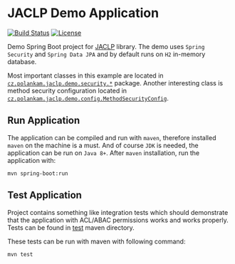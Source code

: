 # JACLP Demo Application

[![Build Status](https://github.com/Neloop/jaclp-demo/workflows/CI/badge.svg)](https://github.com/Neloop/jaclp-demo/actions)
[![License](http://img.shields.io/:license-mit-blue.svg)](https://github.com/Neloop/jaclp-demo/blob/master/LICENSE)

Demo Spring Boot project for [JACLP](https://github.com/Neloop/jaclp) library. The demo uses `Spring Security` and 
`Spring Data JPA` and by default runs on `H2` in-memory database.

Most important classes in this example are located in 
[`cz.polankam.jaclp.demo.security.*`](https://github.com/Neloop/jaclp-demo/tree/master/src/main/java/cz/polankam/jaclp/demo/security) 
package. Another interesting class is method security configuration located in 
[`cz.polankam.jaclp.demo.config.MethodSecurityConfig`](https://github.com/Neloop/jaclp-demo/blob/master/src/main/java/cz/polankam/jaclp/demo/config/MethodSecurityConfig.java).

## Run Application

The application can be compiled and run with `maven`, therefore installed 
`maven` on the machine is a must. And of course `JDK` is needed, the application 
can be run on `Java 8+`. After `maven` installation, run the application with:

```
mvn spring-boot:run
```

## Test Application

Project contains something like integration tests which should demonstrate that
the application with ACL/ABAC permissions works and works properly. Tests can be
found in [test](https://github.com/Neloop/jaclp-demo/tree/master/src/test/java/cz/polankam/jaclp/demo/test_integration)
maven directory.

These tests can be run with maven with following command:

```
mvn test
```
